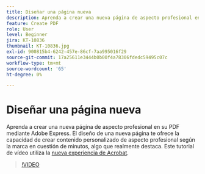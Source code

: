 ```yaml
---
title: Diseñar una página nueva
description: Aprenda a crear una nueva página de aspecto profesional en el PDF mediante Adobe Express
feature: Create PDF
role: User
level: Beginner
jira: KT-10836
thumbnail: KT-10836.jpg
exl-id: 900815b4-6242-457e-86cf-7aa995016f29
source-git-commit: 17a25611e3444b0b00f4a78306fdedc59495c07c
workflow-type: tm+mt
source-wordcount: '65'
ht-degree: 0%

---
```


# Diseñar una página nueva

Aprenda a crear una nueva página de aspecto profesional en su PDF mediante Adobe Express. El diseño de una nueva página te ofrece la capacidad de crear contenido personalizado de aspecto profesional según la marca en cuestión de minutos, algo que realmente destaca. Este tutorial de vídeo utiliza la [nueva experiencia de Acrobat](new-workspace.md).

>[!VIDEO](https://video.tv.adobe.com/v/3417491?enablevpops&quality=12&learn=on&hidetitle=true&captions=spa)
